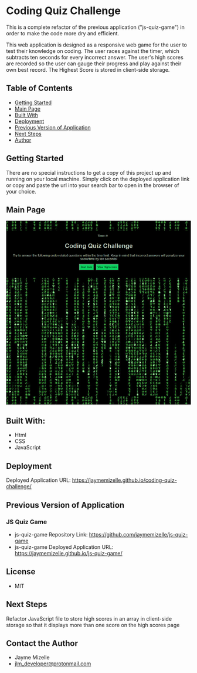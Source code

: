 # Coding Quiz Challenge

This is a complete refactor of the previous application ("js-quiz-game") in order to make the code more dry and efficient.

This web application is designed as a responsive web game for the user to test their knowledge on coding. The user races against the timer, which subtracts ten seconds for every incorrect answer. The user's high scores are recorded so the user can gauge their progress and play against their own best record. The Highest Score is stored in client-side storage.

## Table of Contents
* [Getting Started](#getting-started)
* [Main Page](#main-page)
* [Built With](#built-with)
* [Deployment](#deployment)
* [Previous Version of Application](#previous-version-of-application)
* [Next Steps](#next-steps)
* [Author](#author)


## Getting Started
There are no special instructions to get a copy of this project up and running on your local machine. Simply click on the deployed application link or copy and paste the url into your search bar to open in the browser of your choice.

## Main Page
![deployed-app-image](./assets/images/coding-quiz-challenge.png)

## Built With:
* Html
* CSS
* JavaScript

## Deployment
Deployed Application URL: https://jaymemizelle.github.io/coding-quiz-challenge/


## Previous Version of Application 
### JS Quiz Game
* js-quiz-game Repository Link: https://github.com/jaymemizelle/js-quiz-game
* js-quiz-game Deployed Application URL: https://jaymemizelle.github.io/js-quiz-game/

## License
* MIT

## Next Steps
Refactor JavaScript file to store high scores in an array in client-side storage so that it displays more than one score on the high scores page

## Contact the Author
* Jayme Mizelle
* jlm_developer@protonmail.com
